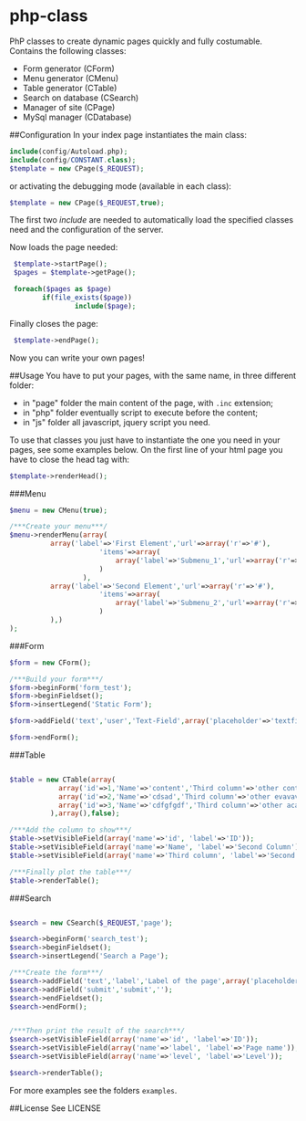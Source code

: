 php-class
=========

 PhP classes to create dynamic pages quickly and fully costumable.
 Contains the following classes:
- Form generator       (CForm)
- Menu generator       (CMenu)
- Table generator      (CTable)
- Search on database   (CSearch)
- Manager of site      (CPage)
- MySql manager        (CDatabase)

##Configuration
 In your index page instantiates the main class:
```php
include(config/Autoload.php);
include(config/CONSTANT.class);
$template = new CPage($_REQUEST);
```
 or activating the debugging mode (available in each class):
```php
$template = new CPage($_REQUEST,true);
```
 The first two _include_ are needed to automatically load the specified classes need and the configuration of the server.

 Now loads the page needed:
```php
 $template->startPage();
 $pages = $template->getPage();

 foreach($pages as $page)
        if(file_exists($page))
                include($page);
```
 Finally closes the page:
```php
 $template->endPage();
```
 Now you can write your own pages!

##Usage
 You have to put your pages, with the same name, in three different folder:
  - in "page" folder the main content of the page, with ```.inc``` extension;
  - in "php" folder eventually script to execute before the content;
  - in "js" folder all javascript, jquery script you need.

To use that classes you just have to instantiate the one you need in your pages, see some examples below.
On the first line of your html page you have to close the head tag with:
 ```php
$template->renderHead();
```

###Menu
```php
$menu = new CMenu(true);

/***Create your menu***/
$menu->renderMenu(array(
          array('label'=>'First Element','url'=>array('r'=>'#'),
                      'items'=>array(
                          array('label'=>'Submenu_1','url'=>array('r'=>'test_menu'))
                      )
                  ),
          array('label'=>'Second Element','url'=>array('r'=>'#'),
                      'items'=>array(
                          array('label'=>'Submenu_2','url'=>array('r'=>'test_form'))
                      )
          ),)
);
```
###Form
```php
$form = new CForm();

/***Build your form***/
$form->beginForm('form_test');
$form->beginFieldset();
$form->insertLegend('Static Form');

$form->addField('text','user','Text-Field',array('placeholder'=>'textfield','class'=>'text_class'));

$form->endForm();
```
###Table
```php

$table = new CTable(array(
            array('id'=>1,'Name'=>'content','Third column'=>'other content'),
            array('id'=>2,'Name'=>'cdsad','Third column'=>'other evavavav'),
            array('id'=>3,'Name'=>'cdfgfgdf','Third column'=>'other acasveegve'),
          ),array(),false);

/***Add the column to show***/
$table->setVisibleField(array('name'=>'id', 'label'=>'ID'));
$table->setVisibleField(array('name'=>'Name', 'label'=>'Second Column'));
$table->setVisibleField(array('name'=>'Third column', 'label'=>'Second Column'));

/***Finally plot the table***/
$table->renderTable();
```

###Search
```php

$search = new CSearch($_REQUEST,'page');

$search->beginForm('search_test');
$search->beginFieldset();
$search->insertLegend('Search a Page');

/***Create the form***/
$search->addField('text','label','Label of the page',array('placeholder'=>'textfield','class'=>'text_class'));
$search->addField('submit','submit','');
$search->endFieldset();
$search->endForm();


/***Then print the result of the search***/
$search->setVisibleField(array('name'=>'id', 'label'=>'ID'));
$search->setVisibleField(array('name'=>'label', 'label'=>'Page name'));
$search->setVisibleField(array('name'=>'level', 'label'=>'Level'));

$search->renderTable();
```

For more examples see the folders ```examples```.

##License
 See LICENSE
